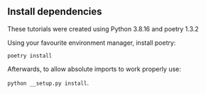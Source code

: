 ## Install dependencies
These tutorials were created using Python 3.8.16 and poetry 1.3.2 

Using your favourite environment manager, install poetry:

`poetry install`

Afterwards, to allow absolute imports to work properly use: 

`python __setup.py install`. 
